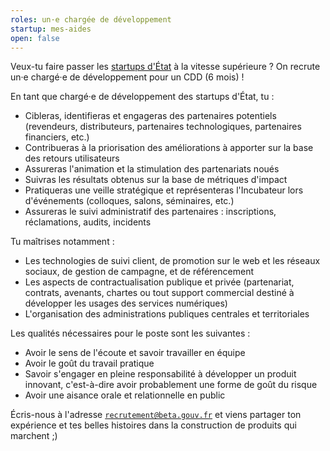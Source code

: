 ```yaml
---
roles: un·e chargée de développement
startup: mes-aides
open: false
---
```


Veux-tu faire passer les [startups d'État](https://beta.gouv.fr/startups/) à la vitesse supérieure ? On recrute un·e chargé·e de développement pour un CDD (6 mois) !

<!--more-->

En tant que chargé·e de développement des startups d'État, tu :

* Cibleras, identifieras et engageras des partenaires potentiels (revendeurs, distributeurs, partenaires technologiques, partenaires financiers, etc.)
* Contribueras à la priorisation des améliorations à apporter sur la base des retours utilisateurs
* Assureras l'animation et la stimulation des partenariats noués
* Suivras les résultats obtenus sur la base de métriques d'impact
* Pratiqueras une veille stratégique et représenteras l'Incubateur lors d'événements (colloques, salons, séminaires, etc.)
* Assureras le suivi administratif des partenaires : inscriptions, réclamations, audits, incidents

Tu maîtrises notamment :

* Les technologies de suivi client, de promotion sur le web et les réseaux sociaux, de gestion de campagne, et de référencement
* Les aspects de contractualisation publique et privée (partenariat, contrats, avenants, chartes ou tout support commercial destiné à développer les usages des services numériques)
* L'organisation des administrations publiques centrales et territoriales

Les qualités nécessaires pour le poste sont les suivantes :

* Avoir le sens de l'écoute et savoir travailler en équipe
* Avoir le goût du travail pratique
* Savoir s'engager en pleine responsabilité à développer un produit innovant, c'est-à-dire avoir probablement une forme de goût du risque
* Avoir une aisance orale et relationnelle en public

Écris-nous à l'adresse [`recrutement@beta.gouv.fr`](mailto:recrutement@beta.gouv.fr) et viens partager ton expérience et tes belles histoires dans la construction de produits qui marchent ;)
